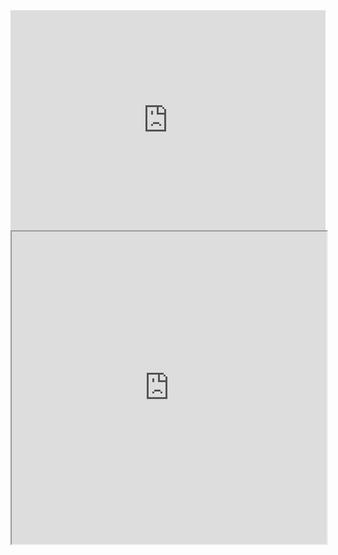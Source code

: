 <iframe src="https://open.spotify.com/embed/album/1yrRlcT2mZ35r5FETbcTNl?utm_source=generator" width="100%" height="352" frameBorder="0"  allow="autoplay; clipboard-write; encrypted-media; fullscreen; picture-in-picture" loading="lazy"></iframe>

<iframe src="https://open.spotify.com/embed/album/2lulBSRsNIxUwTQQdlwjwK?utm_source=generator&theme=0"
width="100%" height="500"
allow="autoplay; clipboard-write; encrypted-media; fullscreen; picture-in-picture" loading="lazy"></iframe>
